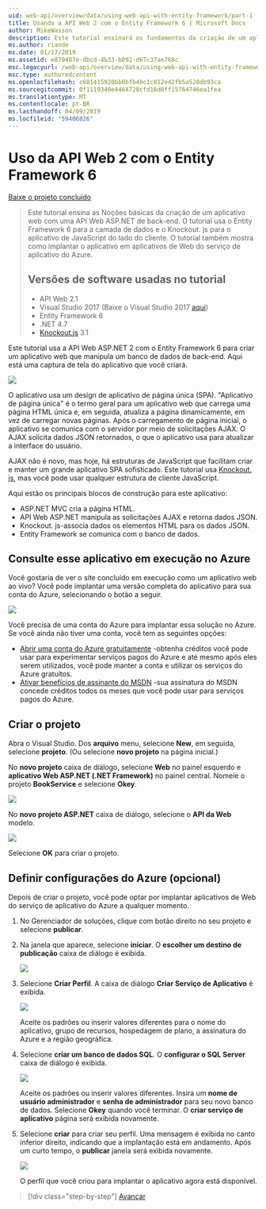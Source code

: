 ```yaml
---
uid: web-api/overview/data/using-web-api-with-entity-framework/part-1
title: Usando a API Web 2 com o Entity Framework 6 | Microsoft Docs
author: MikeWasson
description: Este tutorial ensinará os fundamentos da criação de um aplicativo web com uma API Web ASP.NET de back-end. O tutorial usa o Entity Framework 6 para o layout de dados...
ms.author: riande
ms.date: 01/17/2019
ms.assetid: e879487e-dbcd-4b33-b092-d67c37ae768c
msc.legacyurl: /web-api/overview/data/using-web-api-with-entity-framework/part-1
msc.type: authoredcontent
ms.openlocfilehash: c681415920bb0bfb4bc1c012e42fb5a528db93ca
ms.sourcegitcommit: 0f1119340e4464720cfd16d0ff15764746ea1fea
ms.translationtype: MT
ms.contentlocale: pt-BR
ms.lasthandoff: 04/09/2019
ms.locfileid: "59406826"
---
```

# <a name="using-web-api-2-with-entity-framework-6"></a>Uso da API Web 2 com o Entity Framework 6


[Baixe o projeto concluído](https://github.com/MikeWasson/BookService)

> Este tutorial ensina as Noções básicas da criação de um aplicativo web com uma API Web ASP.NET de back-end. O tutorial usa o Entity Framework 6 para a camada de dados e o Knockout. js para o aplicativo de JavaScript do lado do cliente. O tutorial também mostra como implantar o aplicativo em aplicativos de Web do serviço de aplicativo do Azure.
>
> ## <a name="software-versions-used-in-the-tutorial"></a>Versões de software usadas no tutorial
>
> - API Web 2.1
> - Visual Studio 2017 (Baixe o Visual Studio 2017 [aqui](https://visualstudio.microsoft.com/downloads/?utm_medium=microsoft&utm_source=docs.microsoft.com&utm_campaign=button+cta&utm_content=download+vs2017))
> - Entity Framework 6
> - .NET 4.7
> - [Knockout.js](http://knockoutjs.com/) 3.1

Este tutorial usa a API Web ASP.NET 2 com o Entity Framework 6 para criar um aplicativo web que manipula um banco de dados de back-end. Aqui está uma captura de tela do aplicativo que você criará.

[![](part-1/_static/image2.png)](part-1/_static/image1.png)

O aplicativo usa um design de aplicativo de página única (SPA). "Aplicativo de página única" é o termo geral para um aplicativo web que carrega uma página HTML única e, em seguida, atualiza a página dinamicamente, em vez de carregar novas páginas. Após o carregamento de página inicial, o aplicativo se comunica com o servidor por meio de solicitações AJAX. O AJAX solicita dados JSON retornados, o que o aplicativo usa para atualizar a interface do usuário.

AJAX não é novo, mas hoje, há estruturas de JavaScript que facilitam criar e manter um grande aplicativo SPA sofisticado. Este tutorial usa [Knockout. js](http://knockoutjs.com/), mas você pode usar qualquer estrutura de cliente JavaScript.

Aqui estão os principais blocos de construção para este aplicativo:

- ASP.NET MVC cria a página HTML.
- API Web ASP.NET manipula as solicitações AJAX e retorna dados JSON.
- Knockout. js-associa dados os elementos HTML para os dados JSON.
- Entity Framework se comunica com o banco de dados.

## <a name="see-this-app-running-on-azure"></a>Consulte esse aplicativo em execução no Azure

Você gostaria de ver o site concluído em execução como um aplicativo web ao vivo? Você pode implantar uma versão completa do aplicativo para sua conta do Azure, selecionando o botão a seguir.

[![](http://azuredeploy.net/deploybutton.png)](https://azuredeploy.net/?WT.mc_id=deploy_azure_aspnet&repository=https://github.com/tfitzmac/BookService)

Você precisa de uma conta do Azure para implantar essa solução no Azure. Se você ainda não tiver uma conta, você tem as seguintes opções:

- [Abrir uma conta do Azure gratuitamente](https://azure.microsoft.com/pricing/free-trial/?WT.mc_id=A443DD604) -obtenha créditos você pode usar para experimentar serviços pagos do Azure e até mesmo após eles serem utilizados, você pode manter a conta e utilizar os serviços do Azure gratuitos.
- [Ativar benefícios de assinante do MSDN](https://azure.microsoft.com/pricing/member-offers/msdn-benefits-details/?WT.mc_id=A443DD604) -sua assinatura do MSDN concede créditos todos os meses que você pode usar para serviços pagos do Azure.

## <a name="create-the-project"></a>Criar o projeto

Abra o Visual Studio. Dos **arquivo** menu, selecione **New**, em seguida, selecione **projeto**. (Ou selecione **novo projeto** na página inicial.)

No **novo projeto** caixa de diálogo, selecione **Web** no painel esquerdo e **aplicativo Web ASP.NET (.NET Framework)** no painel central. Nomeie o projeto **BookService** e selecione **Okey**.

[![](part-1/_static/image11.png)](part-1/_static/image11.png)

No **novo projeto ASP.NET** caixa de diálogo, selecione o **API da Web** modelo.

[![](part-1/_static/image12.png)](part-1/_static/image12.png)


Selecione **OK** para criar o projeto.

## <a name="configure-azure-settings-optional"></a>Definir configurações do Azure (opcional)

Depois de criar o projeto, você pode optar por implantar aplicativos de Web do serviço de aplicativo do Azure a qualquer momento. 

1. No Gerenciador de soluções, clique com botão direito no seu projeto e selecione **publicar**.

2. Na janela que aparece, selecione **iniciar**. O **escolher um destino de publicação** caixa de diálogo é exibida.

   [![](part-1/_static/image14.png)](part-1/_static/image14.png)

3. Selecione **Criar Perfil**. A caixa de diálogo **Criar Serviço de Aplicativo** é exibida.

   [![](part-1/_static/image15.png)](part-1/_static/image15.png)

   Aceite os padrões ou inserir valores diferentes para o nome do aplicativo, grupo de recursos, hospedagem de plano, a assinatura do Azure e a região geográfica. 

4. Selecione **criar um banco de dados SQL**. O **configurar o SQL Server** caixa de diálogo é exibida. 

   [![](part-1/_static/image16.png)](part-1/_static/image16.png)

   Aceite os padrões ou inserir valores diferentes. Insira um **nome de usuário administrador** e **senha de administrador** para seu novo banco de dados. Selecione **Okey** quando você terminar. O **criar serviço de aplicativo** página será exibida novamente.

5. Selecione **criar** para criar seu perfil. Uma mensagem é exibida no canto inferior direito, indicando que a implantação está em andamento. Após um curto tempo, o **publicar** janela será exibida novamente.

    [![](part-1/_static/image17.png)](part-1/_static/image17.png)
   
    O perfil que você criou para implantar o aplicativo agora está disponível. 


> [!div class="step-by-step"]
> [Avançar](part-2.md)
